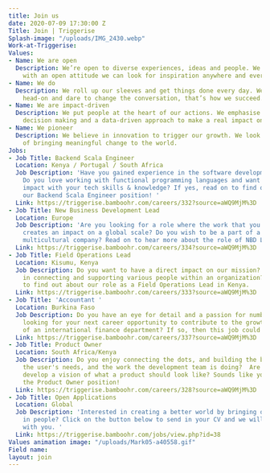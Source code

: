 ```yaml
---
title: Join us
date: 2020-07-09 17:30:00 Z
Title: Join | Triggerise
Splash-image: "/uploads/IMG_2430.webp"
Work-at-Triggerise: 
Values:
- Name: We are open
  Description: We’re open to diverse experiences, ideas and people. We believe that
    with an open attitude we can look for inspiration anywhere and everywhere.
- Name: We do
  Description: We roll up our sleeves and get things done every day. We tackle challenges
    head-on and dare to change the conversation, that’s how we succeed.
- Name: We are impact-driven
  Description: We put people at the heart of our actions. We emphasise evidence-based
    decision making and a data-driven approach to make a real impact on the ground.
- Name: We pioneer
  Description: We believe in innovation to trigger our growth. We look for new possibilities
    of bringing meaningful change to the world.
Jobs:
- Job Title: Backend Scala Engineer
  Location: Kenya / Portugal / South Africa
  Job Description: 'Have you gained experience in the software development space?
    Do you love working with functional programming languages and want to make an
    impact with your tech skills & knowledge? If yes, read on to find out more about
    our Backend Scala Engineer position! '
  Link: https://triggerise.bamboohr.com/careers/332?source=aWQ9MjM%3D
- Job Title: New Business Development Lead
  Location: Europe
  Job Description: 'Are you looking for a role where the work that you do sustainably
    creates an impact on a global scale? Do you wish to be a part of a diverse and
    multicultural company? Read on to hear more about the role of NBD Lead at Triggerise! '
  Link: https://triggerise.bamboohr.com/careers/334?source=aWQ9MjM%3D
- Job Title: Field Operations Lead
  Location: Kisumu, Kenya
  Job Description: Do you want to have a direct impact on our mission?  Are you experienced
    in connecting and supporting various people within an organization? Read more
    to find out about our role as a Field Operations Lead in Kenya.
  Link: https://triggerise.bamboohr.com/careers/333?source=aWQ9MjM%3D
- Job Title: 'Accountant '
  Location: Burkina Faso
  Job Description: Do you have an eye for detail and a passion for numbers? Are you
    looking for your next career opportunity to contribute to the growth and success
    of an international finance department? If so, then this job could be for you!
  Link: https://triggerise.bamboohr.com/careers/337?source=aWQ9MjM%3D
- Job Title: Product Owner
  Location: South Africa/Kenya
  Job Description: Do you enjoy connecting the dots, and building the bridge between
    the user's needs, and the work the development team is doing?  Are you able to
    develop a vision of what a product should look like? Sounds like you are fit for
    the Product Owner position!
  Link: https://triggerise.bamboohr.com/careers/328?source=aWQ9MjM%3D
- Job Title: Open Applications
  Location: Global
  Job Description: 'Interested in creating a better world by bringing out the best
    in people? Click on the button below to send in your CV and we will get in touch
    with you. '
  Link: https://triggerise.bamboohr.com/jobs/view.php?id=38
Values animation image: "/uploads/Mark05-a40558.gif"
Field name: 
layout: join
---
```


